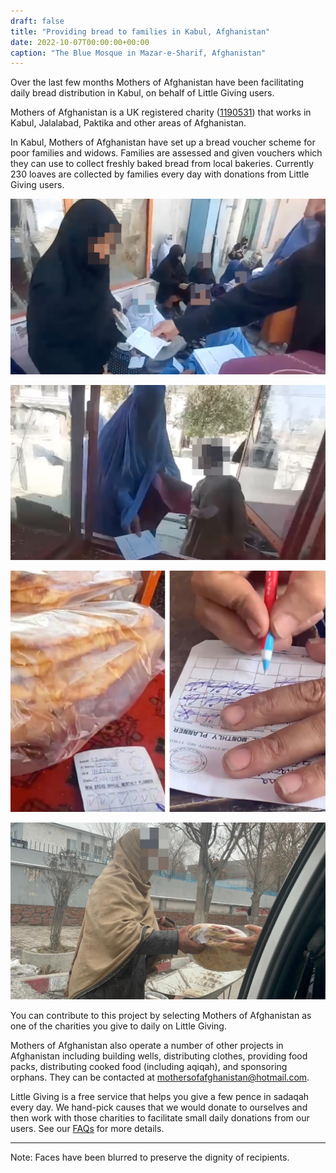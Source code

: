 ```yaml
---
draft: false
title: "Providing bread to families in Kabul, Afghanistan"
date: 2022-10-07T00:00:00+00:00
caption: "The Blue Mosque in Mazar-e-Sharif, Afghanistan"
---
```


Over the last few months Mothers of Afghanistan have been facilitating daily bread distribution in Kabul, on behalf of Little Giving users. 

Mothers of Afghanistan is a UK registered charity ([1190531](https://register-of-charities.charitycommission.gov.uk/charity-search/-/charity-details/5152229)) that works in Kabul, Jalalabad, Paktika and other areas of Afghanistan. 

In Kabul, Mothers of Afghanistan have set up a bread voucher scheme for poor families and widows. Families are assessed and given vouchers which they can use to collect freshly baked bread from local bakeries. Currently 230 loaves are collected by families every day with donations from Little Giving users.

![Mothers of Afghanistan staff give bread vouches to widows](b.jpg)

![A family present vouchers to collect bread at a local bakery](a.jpg)

![Vouchers are signed by the bakery](c.jpg)

![Bread distributed on the streets of Kabul](d.jpg)

You can contribute to this project by selecting Mothers of Afghanistan as one of the charities you give to daily on Little Giving.

Mothers of Afghanistan also operate a number of other projects in Afghanistan including building wells, distributing clothes, providing food packs, distributing cooked food (including aqiqah), and sponsoring orphans. They can be contacted at [mothersofafghanistan@hotmail.com](mailto:mothersofafghanistan@hotmail.com).

Little Giving is a free service that helps you give a few pence in sadaqah every day. We hand-pick causes that we would donate to ourselves and then work with those charities to facilitate small daily donations from our users. See our [FAQs](https://www.littlegiving.org/support) for more details.

---

Note: Faces have been blurred to preserve the dignity of recipients.
